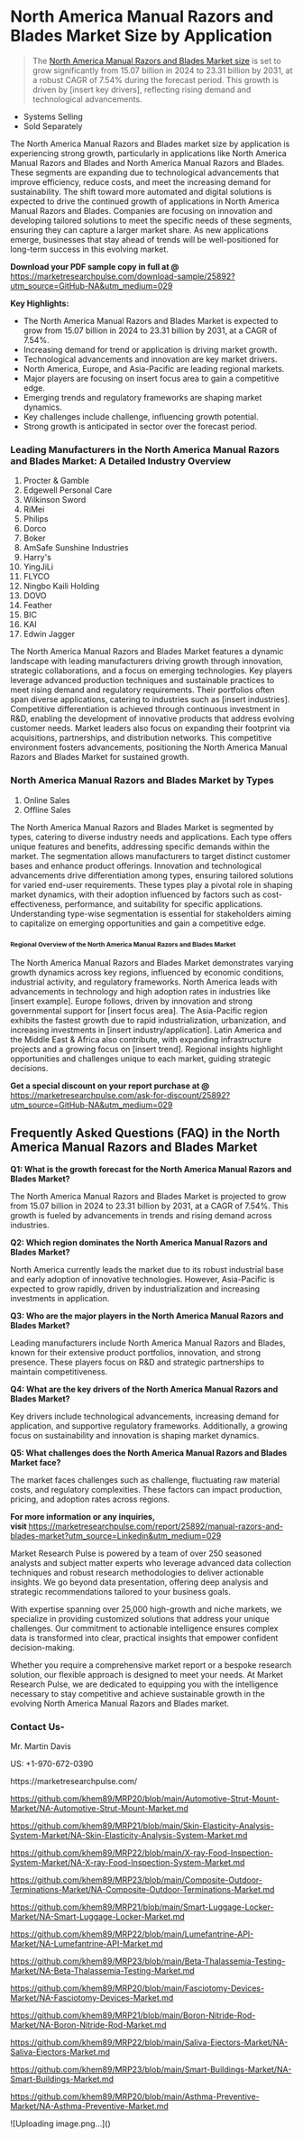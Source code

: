 <h1>North America Manual Razors and Blades Market&nbsp;Size by Application</h1><blockquote><p>The <a href="https://marketresearchpulse.com/download-sample/25892?utm_source=GitHub-NA&amp;utm_medium=029">North America Manual Razors and Blades Market size</a> is set to grow significantly from 15.07 billion in 2024 to 23.31 billion by 2031, at a robust CAGR of 7.54% during the forecast period. This growth is driven by [insert key drivers], reflecting rising demand and technological advancements.</p></blockquote><ul><li>Systems Selling<li> Sold Separately</li></ul><p>The North America Manual Razors and Blades market size by application is experiencing strong growth, particularly in applications like North America Manual Razors and Blades and North America Manual Razors and Blades. These segments are expanding due to technological advancements that improve efficiency, reduce costs, and meet the increasing demand for sustainability. The shift toward more automated and digital solutions is expected to drive the continued growth of applications in North America Manual Razors and Blades. Companies are focusing on innovation and developing tailored solutions to meet the specific needs of these segments, ensuring they can capture a larger market share. As new applications emerge, businesses that stay ahead of trends will be well-positioned for long-term success in this evolving market.</p><p><strong>Download your PDF sample copy in full at @ </strong><a href="https://marketresearchpulse.com/download-sample/25892?utm_source=GitHub-NA&amp;utm_medium=029">https://marketresearchpulse.com/download-sample/25892?utm_source=GitHub-NA&amp;utm_medium=029</a></p><p><strong>Key Highlights: </strong></p><ul><li>The North America Manual Razors and Blades Market is expected to grow from 15.07 billion in 2024 to 23.31 billion by 2031, at a CAGR of 7.54%.</li><li>Increasing demand for trend or application is driving market growth.</li><li>Technological advancements and innovation are key market drivers.</li><li>North America, Europe, and Asia-Pacific are leading regional markets.</li><li>Major players are focusing on insert focus area to gain a competitive edge.</li><li>Emerging trends and regulatory frameworks are shaping market dynamics.</li><li>Key challenges include challenge, influencing growth potential.</li><li>Strong growth is anticipated in sector over the forecast period.</li></ul><h3>Leading Manufacturers in the North America Manual Razors and Blades Market: A Detailed Industry Overview</h3><ol><li>Procter & Gamble</li><li>Edgewell Personal Care</li><li>Wilkinson Sword</li><li>RiMei</li><li>Philips</li><li>Dorco</li><li>Boker</li><li>AmSafe Sunshine Industries</li><li>Harry's</li><li>YingJiLi</li><li>FLYCO</li><li>Ningbo Kaili Holding</li><li>DOVO</li><li>Feather</li><li>BIC</li><li>KAI</li><li>Edwin Jagger</li></ol><div class="flex max-w-full flex-col flex-grow"><div class="min-h-8 text-message flex w-full flex-col items-end gap-2 whitespace-normal break-words [.text-message+&amp;]:mt-5" dir="auto" data-message-author-role="assistant" data-message-id="fd8432e4-4910-450d-b182-61b7bfb0a01f" data-message-model-slug="gpt-4o"><div class="flex w-full flex-col gap-1 empty:hidden first:pt-[3px]"><div class="markdown prose w-full break-words dark:prose-invert light"><p>The North America Manual Razors and Blades Market features a dynamic landscape with leading manufacturers driving growth through innovation, strategic collaborations, and a focus on emerging technologies. Key players leverage advanced production techniques and sustainable practices to meet rising demand and regulatory requirements. Their portfolios often span diverse applications, catering to industries such as [insert industries]. Competitive differentiation is achieved through continuous investment in R&amp;D, enabling the development of innovative products that address evolving customer needs. Market leaders also focus on expanding their footprint via acquisitions, partnerships, and distribution networks. This competitive environment fosters advancements, positioning the North America Manual Razors and Blades Market for sustained growth.</p></div></div></div></div><h3>North America Manual Razors and Blades Market by Types</h3><ol><li>Online Sales<li> Offline Sales</li></ol><div class="flex max-w-full flex-col flex-grow"><div class="min-h-8 text-message flex w-full flex-col items-end gap-2 whitespace-normal break-words [.text-message+&amp;]:mt-5" dir="auto" data-message-author-role="assistant" data-message-id="084470be-0bb7-4664-bddf-5156b4f41249" data-message-model-slug="gpt-4o-mini"><div class="flex w-full flex-col gap-1 empty:hidden first:pt-[3px]"><div class="markdown prose w-full break-words dark:prose-invert light"><p>The North America Manual Razors and Blades Market is segmented by types, catering to diverse industry needs and applications. Each type offers unique features and benefits, addressing specific demands within the market. The segmentation allows manufacturers to target distinct customer bases and enhance product offerings. Innovation and technological advancements drive differentiation among types, ensuring tailored solutions for varied end-user requirements. These types play a pivotal role in shaping market dynamics, with their adoption influenced by factors such as cost-effectiveness, performance, and suitability for specific applications. Understanding type-wise segmentation is essential for stakeholders aiming to capitalize on emerging opportunities and gain a competitive edge.</p></div></div></div></div><h3><span style="font-size: 11px;">Regional Overview of the North America Manual Razors and Blades Market</span></h3><div class="flex max-w-full flex-col flex-grow"><div class="min-h-8 text-message flex w-full flex-col items-end gap-2 whitespace-normal break-words [.text-message+&amp;]:mt-5" dir="auto" data-message-author-role="assistant" data-message-id="e9038762-ce64-4e30-91c9-9bd413514231" data-message-model-slug="gpt-4o-mini"><div class="flex w-full flex-col gap-1 empty:hidden first:pt-[3px]"><div class="markdown prose w-full break-words dark:prose-invert light"><p>The North America Manual Razors and Blades Market demonstrates varying growth dynamics across key regions, influenced by economic conditions, industrial activity, and regulatory frameworks. North America leads with advancements in technology and high adoption rates in industries like [insert example]. Europe follows, driven by innovation and strong governmental support for [insert focus area]. The Asia-Pacific region exhibits the fastest growth due to rapid industrialization, urbanization, and increasing investments in [insert industry/application]. Latin America and the Middle East &amp; Africa also contribute, with expanding infrastructure projects and a growing focus on [insert trend]. Regional insights highlight opportunities and challenges unique to each market, guiding strategic decisions.</p></div></div></div></div><p><strong>Get a special discount on your report purchase at @ </strong><a href="https://marketresearchpulse.com/ask-for-discount/25892?utm_source=GitHub-NA&amp;utm_medium=029">https://marketresearchpulse.com/ask-for-discount/25892?utm_source=GitHub-NA&amp;utm_medium=029</a></p><h2>Frequently Asked Questions (FAQ) in the North America Manual Razors and Blades Market</h2><p><strong>Q1: What is the growth forecast for the North America Manual Razors and Blades Market?</strong></p><p>The North America Manual Razors and Blades Market is projected to grow from 15.07 billion in 2024 to 23.31 billion by 2031, at a CAGR of 7.54%. This growth is fueled by advancements in trends and rising demand across industries.</p><p><strong>Q2: Which region dominates the North America Manual Razors and Blades Market?</strong></p><p>North America currently leads the market due to its robust industrial base and early adoption of innovative technologies. However, Asia-Pacific is expected to grow rapidly, driven by industrialization and increasing investments in application.</p><p><strong>Q3: Who are the major players in the North America Manual Razors and Blades Market?</strong></p><p>Leading manufacturers include North America Manual Razors and Blades, known for their extensive product portfolios, innovation, and strong presence. These players focus on R&amp;D and strategic partnerships to maintain competitiveness.</p><p><strong>Q4: What are the key drivers of the North America Manual Razors and Blades Market?</strong></p><p>Key drivers include technological advancements, increasing demand for application, and supportive regulatory frameworks. Additionally, a growing focus on sustainability and innovation is shaping market dynamics.</p><p><strong>Q5: What challenges does the North America Manual Razors and Blades Market face?</strong></p><p>The market faces challenges such as challenge, fluctuating raw material costs, and regulatory complexities. These factors can impact production, pricing, and adoption rates across regions.</p><p><strong>For more information or any inquiries, visit&nbsp;</strong><a href="https://marketresearchpulse.com/report/25892/manual-razors-and-blades-market?utm_source=Linkedin&utm_medium=029">https://marketresearchpulse.com/report/25892/manual-razors-and-blades-market?utm_source=Linkedin&utm_medium=029</a></p><p>Market Research Pulse is powered by a team of over 250 seasoned analysts and subject matter experts who leverage advanced data collection techniques and robust research methodologies to deliver actionable insights. We go beyond data presentation, offering deep analysis and strategic recommendations tailored to your business goals.</p><p>With expertise spanning over 25,000 high-growth and niche markets, we specialize in providing customized solutions that address your unique challenges. Our commitment to actionable intelligence ensures complex data is transformed into clear, practical insights that empower confident decision-making.</p><p>Whether you require a comprehensive market report or a bespoke research solution, our flexible approach is designed to meet your needs. At Market Research Pulse, we are dedicated to equipping you with the intelligence necessary to stay competitive and achieve sustainable growth in the evolving North America Manual Razors and Blades market.</p><h3><strong>Contact Us-</strong></h3><p>Mr. Martin Davis</p><p>US: +1-970-672-0390</p><p>https://marketresearchpulse.com/</p><p><a href="https://github.com/khem89/MRP20/blob/main/Automotive-Strut-Mount-Market/NA-Automotive-Strut-Mount-Market.md">https://github.com/khem89/MRP20/blob/main/Automotive-Strut-Mount-Market/NA-Automotive-Strut-Mount-Market.md</a></p><p><a href="https://github.com/khem89/MRP21/blob/main/Skin-Elasticity-Analysis-System-Market/NA-Skin-Elasticity-Analysis-System-Market.md">https://github.com/khem89/MRP21/blob/main/Skin-Elasticity-Analysis-System-Market/NA-Skin-Elasticity-Analysis-System-Market.md</a></p><p><a href="https://github.com/khem89/MRP22/blob/main/X-ray-Food-Inspection-System-Market/NA-X-ray-Food-Inspection-System-Market.md">https://github.com/khem89/MRP22/blob/main/X-ray-Food-Inspection-System-Market/NA-X-ray-Food-Inspection-System-Market.md</a></p><p><a href="https://github.com/khem89/MRP23/blob/main/Composite-Outdoor-Terminations-Market/NA-Composite-Outdoor-Terminations-Market.md">https://github.com/khem89/MRP23/blob/main/Composite-Outdoor-Terminations-Market/NA-Composite-Outdoor-Terminations-Market.md</a></p><p><a href="https://github.com/khem89/MRP21/blob/main/Smart-Luggage-Locker-Market/NA-Smart-Luggage-Locker-Market.md">https://github.com/khem89/MRP21/blob/main/Smart-Luggage-Locker-Market/NA-Smart-Luggage-Locker-Market.md</a></p><p><a href="https://github.com/khem89/MRP22/blob/main/Lumefantrine-API-Market/NA-Lumefantrine-API-Market.md">https://github.com/khem89/MRP22/blob/main/Lumefantrine-API-Market/NA-Lumefantrine-API-Market.md</a></p><p><a href="https://github.com/khem89/MRP23/blob/main/Beta-Thalassemia-Testing-Market/NA-Beta-Thalassemia-Testing-Market.md">https://github.com/khem89/MRP23/blob/main/Beta-Thalassemia-Testing-Market/NA-Beta-Thalassemia-Testing-Market.md</a></p><p><a href="https://github.com/khem89/MRP20/blob/main/Fasciotomy-Devices-Market/NA-Fasciotomy-Devices-Market.md">https://github.com/khem89/MRP20/blob/main/Fasciotomy-Devices-Market/NA-Fasciotomy-Devices-Market.md</a></p><p><a href="https://github.com/khem89/MRP21/blob/main/Boron-Nitride-Rod-Market/NA-Boron-Nitride-Rod-Market.md">https://github.com/khem89/MRP21/blob/main/Boron-Nitride-Rod-Market/NA-Boron-Nitride-Rod-Market.md</a></p><p><a href="https://github.com/khem89/MRP22/blob/main/Saliva-Ejectors-Market/NA-Saliva-Ejectors-Market.md">https://github.com/khem89/MRP22/blob/main/Saliva-Ejectors-Market/NA-Saliva-Ejectors-Market.md</a></p><p><a href="https://github.com/khem89/MRP23/blob/main/Smart-Buildings-Market/NA-Smart-Buildings-Market.md">https://github.com/khem89/MRP23/blob/main/Smart-Buildings-Market/NA-Smart-Buildings-Market.md</a></p><p><a href="https://github.com/khem89/MRP20/blob/main/Asthma-Preventive-Market/NA-Asthma-Preventive-Market.md">https://github.com/khem89/MRP20/blob/main/Asthma-Preventive-Market/NA-Asthma-Preventive-Market.md</a></p>
![Uploading image.png…]()
